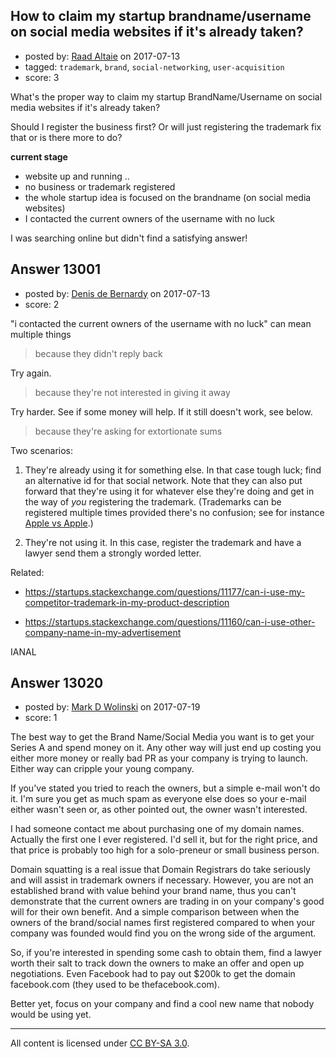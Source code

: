 ## How to claim my startup brandname/username on social media websites if it's already taken?

- posted by: [Raad Altaie](https://stackexchange.com/users/11093063/raad-altaie) on 2017-07-13
- tagged: `trademark`, `brand`, `social-networking`, `user-acquisition`
- score: 3

What's the proper way to claim my startup BrandName/Username on social media websites if it's already taken? 

Should I register the business first?
Or will just registering the trademark fix that or is there more to do?

 
**current stage**

 * website up and running ..
 * no business or trademark registered
 * the whole startup idea is focused on the brandname (on social media websites)
 * I contacted the current owners of the username with no luck

I was searching online but didn't find a satisfying answer! 


## Answer 13001

- posted by: [Denis de Bernardy](https://stackexchange.com/users/182468/denis-de-bernardy) on 2017-07-13
- score: 2

"i contacted the current owners of the username with no luck" can mean multiple things

> because they didn't reply back

Try again.

> because they're not interested in giving it away

Try harder. See if some money will help. If it still doesn't work, see below.

> because they're asking for extortionate sums

Two scenarios:

1. They're already using it for something else. In that case tough luck; find an alternative id for that social network. Note that they can also put forward that they're using it for whatever else they're doing and get in the way of _you_ registering the trademark. (Trademarks can be registered multiple times provided there's no confusion; see for instance [Apple vs Apple](https://en.wikipedia.org/wiki/Apple_Corps_v_Apple_Computer).)

2. They're not using it. In this case, register the trademark and have a lawyer send them a strongly worded letter.

Related:

* https://startups.stackexchange.com/questions/11177/can-i-use-my-competitor-trademark-in-my-product-description

* https://startups.stackexchange.com/questions/11160/can-i-use-other-company-name-in-my-advertisement

IANAL


## Answer 13020

- posted by: [Mark D Wolinski](https://stackexchange.com/users/9304012/mark-d-wolinski) on 2017-07-19
- score: 1

The best way to get the Brand Name/Social Media you want is to get your Series A and spend money on it.  Any other way will just end up costing you either more money or really bad PR as your company is trying to launch.  Either way can cripple your young company.

If you've stated you tried to reach the owners, but a simple e-mail won't do it.  I'm sure you get as much spam as everyone else does so your e-mail either wasn't seen or, as other pointed out, the owner wasn't interested.

I had someone contact me about purchasing one of my domain names. Actually the first one I ever registered.  I'd sell it, but for the right price, and that price is probably too high for a solo-preneur or small business person.

Domain squatting is a real issue that Domain Registrars do take seriously and will assist in trademark owners if necessary.  However, you are not an established brand with value behind your brand name, thus you can't demonstrate that the current owners are trading in on your company's good will for their own benefit.  And a simple comparison between when the owners of the brand/social names first registered compared to when your company was founded would find you on the wrong side of the argument.

So, if you're interested in spending some cash to obtain them, find a lawyer worth their salt to track down the owners to make an offer and open up negotiations.  Even Facebook had to pay out $200k to get the domain facebook.com (they used to be thefacebook.com).

Better yet, focus on your company and find a cool new name that nobody would be using yet.



---

All content is licensed under [CC BY-SA 3.0](https://creativecommons.org/licenses/by-sa/3.0/).
